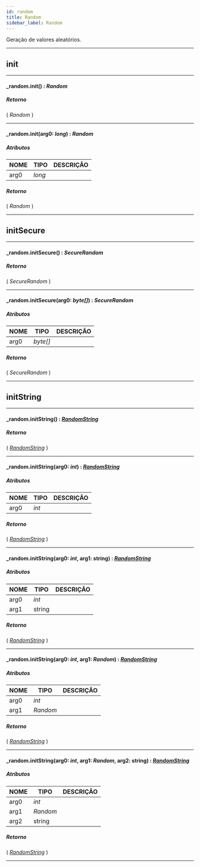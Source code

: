 ```yaml
---
id: random
title: Random
sidebar_label: Random
---
```


Geração de valores aleatórios.

---

## init

---

#### _random.init() : _Random_
##### Retorno

( _Random_ )


---

#### _random.init(arg0: _long_) : _Random_
##### Atributos

| NOME | TIPO | DESCRIÇÃO |
|---|---|---|
| arg0 | _long_ |   |

##### Retorno

( _Random_ )


---

## initSecure

---

#### _random.initSecure() : _SecureRandom_
##### Retorno

( _SecureRandom_ )


---

#### _random.initSecure(arg0: _byte[]_) : _SecureRandom_
##### Atributos

| NOME | TIPO | DESCRIÇÃO |
|---|---|---|
| arg0 | _byte[]_ |   |

##### Retorno

( _SecureRandom_ )


---

## initString

---

#### _random.initString() : _[RandomString](../../objects/RandomString)_
##### Retorno

( _[RandomString](../../objects/RandomString)_ )


---

#### _random.initString(arg0: _int_) : _[RandomString](../../objects/RandomString)_
##### Atributos

| NOME | TIPO | DESCRIÇÃO |
|---|---|---|
| arg0 | _int_ |   |

##### Retorno

( _[RandomString](../../objects/RandomString)_ )


---

#### _random.initString(arg0: _int_, arg1: string) : _[RandomString](../../objects/RandomString)_
##### Atributos

| NOME | TIPO | DESCRIÇÃO |
|---|---|---|
| arg0 | _int_ |   |
| arg1 | string |   |

##### Retorno

( _[RandomString](../../objects/RandomString)_ )


---

#### _random.initString(arg0: _int_, arg1: _Random_) : _[RandomString](../../objects/RandomString)_
##### Atributos

| NOME | TIPO | DESCRIÇÃO |
|---|---|---|
| arg0 | _int_ |   |
| arg1 | _Random_ |   |

##### Retorno

( _[RandomString](../../objects/RandomString)_ )


---

#### _random.initString(arg0: _int_, arg1: _Random_, arg2: string) : _[RandomString](../../objects/RandomString)_
##### Atributos

| NOME | TIPO | DESCRIÇÃO |
|---|---|---|
| arg0 | _int_ |   |
| arg1 | _Random_ |   |
| arg2 | string |   |

##### Retorno

( _[RandomString](../../objects/RandomString)_ )


---


